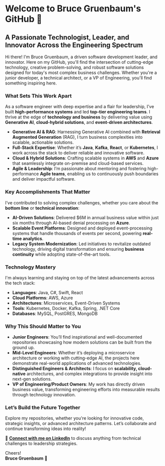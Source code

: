 # Welcome to Bruce Gruenbaum's GitHub 🚀

## A Passionate Technologist, Leader, and Innovator Across the Engineering Spectrum

Hi there! I'm Bruce Gruenbaum, a driven software development leader, and innovator. Here on my GitHub, you'll find the intersection of cutting-edge technology, creative problem-solving, and robust software solutions designed for today's most complex business challenges. Whether you're a junior developer, a technical architect, or a VP of Engineering, you'll find something inspiring here.

### What Sets This Work Apart

As a software engineer with deep expertise and a flair for leadership, I’ve built **high-performance systems** and led **top-tier engineering teams**. I thrive at the edge of **technology and business** by delivering value using **Generative AI**, **cloud-hybrid solutions**, and **event-driven architectures**.

- **Generative AI & RAG**: Harnessing Generative AI combined with **Retrieval Augmented Generation** (RAG), I turn business complexities into scalable, actionable solutions.
- **Full-Stack Expertise**: Whether it’s **Java**, **Kafka**, **React**, or **Kubernetes**, I work across the stack to deliver reliable and innovative software.
- **Cloud & Hybrid Solutions**: Crafting scalable systems in **AWS** and **Azure** that seamlessly integrate on-premise and cloud-based services.
- **Agile & Leadership**: I’m passionate about mentoring and fostering high-performance **Agile teams**, enabling us to continuously push boundaries and deliver impactful software.

### Key Accomplishments That Matter
I’ve contributed to solving complex challenges, whether you care about the **bottom line** or **technical innovation**:

- **AI-Driven Solutions**: Delivered $6M in annual business value within just six months through AI-based denial processing on **Azure**. 
- **Scalable Event Platforms**: Designed and deployed event-processing systems that handle thousands of events per second, powering **real-time analytics**.
- **Legacy System Modernization**: Led initiatives to revitalize outdated technology, driving digital transformation and ensuring **business continuity** while adopting state-of-the-art tools.

### Technology Mastery
I'm always learning and staying on top of the latest advancements across the tech stack:

- **Languages**: Java, C#, Swift, React
- **Cloud Platforms**: AWS, Azure
- **Architectures**: Microservices, Event-Driven Systems
- **Tools**: Kubernetes, Docker, Kafka, Spring, .NET Core
- **Databases**: MySQL, PostGRES, MongoDB

### Why This Should Matter to You
- **Junior Engineers**: You’ll find inspirational and well-documented repositories showcasing how modern solutions can be built from the ground up.
- **Mid-Level Engineers**: Whether it’s deploying a microservice architecture or working with cutting-edge AI, the projects here demonstrate real-world applications of advanced technologies.
- **Distinguished Engineers & Architects**: I focus on **scalability, cloud-native** architectures, and complex integrations to provide insight into next-gen solutions.
- **VP of Engineering/Product Owners**: My work has directly driven business value, transforming engineering efforts into measurable results through technology innovation.

### Let’s Build the Future Together
Explore my repositories, whether you're looking for innovative code, strategic insights, or advanced architecture patterns. Let’s collaborate and continue transforming ideas into reality!

🔗 **[Connect with me on LinkedIn](https://www.linkedin.com/in/brucegruenbaum)** to discuss anything from technical challenges to leadership strategies.

Cheers!  
**Bruce Gruenbaum** 🥂  
<!--
# Welcome to My GitHub!

## Hi there! I'm Bruce Gruenbaum – an innovative software development leader 🔧💡

Welcome to my corner of GitHub, where cutting-edge technology and creative problem-solving converge!

### About Me
I'm a seasoned software engineer with a knack for architecting comprehensive solutions and leading teams to develop world-class software products. With years of experience under my belt, I've honed my skills in generative AI, cloud-hybrid solutions, and event-driven architectures. 🚀

### What I Do Best
- **Generative AI & RAG:** I innovate with AI, particularly generative AI combined with Retrieval Augmented Generation to solve complex business challenges and accelerate value delivery. 🧠⚙️
- **Full-Stack Engineering:** From Java to Kafka, to Kubernetes and AWS, I immerse myself in diverse technologies to build robust, scalable systems. 🌐
- **Cloud Solutions:** Expert in leveraging Azure and AWS for developing cloud-hybrid applications and services. ☁️
- **High-Performance Teams:** I’m passionate about building and mentoring high-performing, Agile software engineering teams that deliver results. 👥🏆

### Notable Achievements
- **Accelerated Denial Processing:** Delivered $6M annual business value in six months using AI solutions on Azure.
- **Cloud-Based Event Platforms:** Designed and deployed platforms handling thousands of events per second, integrating seamlessly with real-time analytics tools.
- **Legacy Tech Modernization:** Modernized an array of legacy systems, integrating state-of-the-art technology whilst maintaining seamless operations.

### Tech Stack Mastery
- **Programming Languages:** Java, C#, Swift, React
- **Cloud Platforms:** AWS, Azure
- **Architectures:** Microservices, event-driven
- **Tools & Frameworks:** Kubernetes, Docker, Kafka, Spring, .NET Core
- **Databases:** MySQL, PostGRES

### Let's Connect!
Feel free to explore my repos and find out what I'm currently tinkering with. If you're into transforming ideas into reality, let's connect and create magic together!

**You can also find me on [LinkedIn](https://www.linkedin.com/in/brucegruenbaum)** 🔗 

Cheers! 🥂  
Bruce

## Hi there 👋

**bgruenba/bgruenba** is a ✨ _special_ ✨ repository because its `README.md` (this file) appears on your GitHub profile.

Here are some ideas to get you started:

- 🔭 I’m currently working on ...
- 🌱 I’m currently learning ...
- 👯 I’m looking to collaborate on ...
- 🤔 I’m looking for help with ...
- 💬 Ask me about ...
- 📫 How to reach me: ...
- 😄 Pronouns: ...
- ⚡ Fun fact: ...
-->
